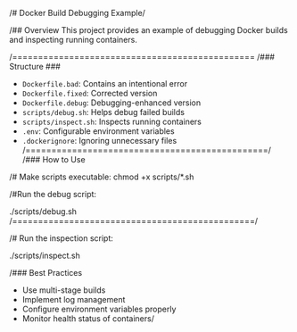/# Docker Build Debugging Example/

/## Overview
This project provides an example of debugging Docker builds and inspecting running containers.

/===============================================
/### Structure ###
- `Dockerfile.bad`: Contains an intentional error
- `Dockerfile.fixed`: Corrected version
- `Dockerfile.debug`: Debugging-enhanced version
- `scripts/debug.sh`: Helps debug failed builds
- `scripts/inspect.sh`: Inspects running containers
- `.env`: Configurable environment variables
- `.dockerignore`: Ignoring unnecessary files
/===============================================/
/### How to Use

/# Make scripts executable:
chmod +x scripts/*.sh

/#Run the debug script:

./scripts/debug.sh
/===============================================/

/# Run the inspection script:

./scripts/inspect.sh

/### Best Practices
- Use multi-stage builds
- Implement log management
- Configure environment variables properly
- Monitor health status of containers/ 
